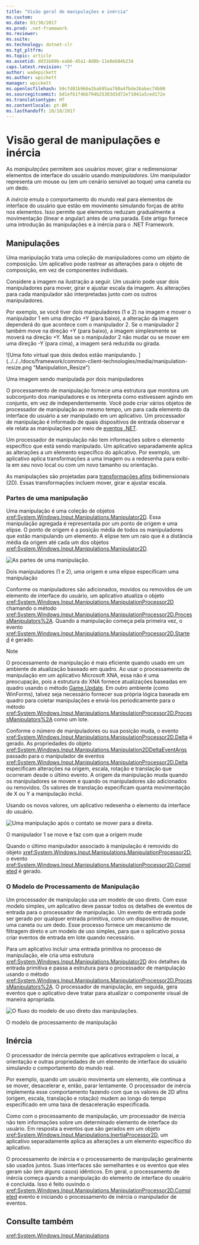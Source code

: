 ```yaml
---
title: "Visão geral de manipulações e inércia"
ms.custom: 
ms.date: 03/30/2017
ms.prod: .net-framework
ms.reviewer: 
ms.suite: 
ms.technology: dotnet-clr
ms.tgt_pltfrm: 
ms.topic: article
ms.assetid: dd31b89b-eab6-45a1-8d0b-11e0eb84b234
caps.latest.revision: "7"
author: wadepickett
ms.author: wpickett
manager: wpickett
ms.openlocfilehash: b9cfd81b966e2bab95aa780a4fbde26abec74b00
ms.sourcegitcommit: bd1ef61f4bb794b25383d3d72e71041a5ced172e
ms.translationtype: HT
ms.contentlocale: pt-BR
ms.lasthandoff: 10/18/2017
---
```

# <a name="manipulations-and-inertia-overview"></a>Visão geral de manipulações e inércia
As *manipulações* permitem aos usuários mover, girar e redimensionar elementos de interface do usuário usando *manipuladores*. Um manipulador representa um mouse ou (em um cenário sensível ao toque) uma caneta ou um dedo.  
  
 A *inércia* emula o comportamento do mundo real para elementos de interface do usuário que estão em movimento simulando forças de atrito nos elementos. Isso permite que elementos reduzam gradualmente a movimentação (linear e angular) antes de uma parada. Este artigo fornece uma introdução às manipulações e à inércia para o .NET Framework.  
  
## <a name="manipulations"></a>Manipulações  
 Uma manipulação trata uma coleção de manipuladores como um objeto de composição. Um aplicativo pode rastrear as alterações para o objeto de composição, em vez de componentes individuais.  
  
 Considere a imagem na ilustração a seguir. Um usuário pode usar dois manipuladores para mover, girar e ajustar escala da imagem. As alterações para cada manipulador são interpretadas junto com os outros manipuladores.  
  
 Por exemplo, se você tiver dois manipuladores (1 e 2) na imagem e mover o manipulador 1 em uma direção +Y (para baixo), a alteração da imagem dependerá do que acontece com o manipulador 2. Se o manipulador 2 também move na direção +Y (para baixo), a imagem simplesmente se moverá na direção +Y. Mas se o manipulador 2 não mudar ou se mover em uma direção -Y (para cima), a imagem será reduzida ou girada.  
  
 ![Uma foto virtual que dois dedos estão manipulando. ] (../../../docs/framework/common-client-technologies/media/manipulation-resize.png "Manipulation_Resize")  
  
 Uma imagem sendo manipulada por dois manipuladores  
  
 O processamento de manipulação fornece uma estrutura que monitora um subconjunto dos manipuladores e os interpreta como estivessem agindo em conjunto, em vez de independentemente. Você pode criar vários objetos de processador de manipulação ao mesmo tempo, um para cada elemento da interface do usuário a ser manipulado em um aplicativo. Um processador de manipulação é informado de quais dispositivos de entrada observar e ele relata as manipulações por meio de [eventos .NET](http://msdn.microsoft.com/library/17sde2xt.aspx).  
  
 Um processador de manipulação não tem informações sobre o elemento específico que está sendo manipulado. Um aplicativo separadamente aplica as alterações a um elemento específico do aplicativo. Por exemplo, um aplicativo aplica transformações a uma imagem ou a redesenha para exibi-la em seu novo local ou com um novo tamanho ou orientação.  
  
 As manipulações são projetadas para [transformações afins](http://msdn.microsoft.com/library/ms533810\(VS.85\).aspx) bidimensionais (2D). Essas transformações incluem mover, girar e ajustar escala.  
  
### <a name="parts-of-a-manipulation"></a>Partes de uma manipulação  
 Uma manipulação é uma coleção de objetos <xref:System.Windows.Input.Manipulations.Manipulator2D>. Essa manipulação agregada é representada por um ponto de origem e uma elipse. O ponto de origem é a posição média de todos os manipuladores que estão manipulando um elemento. A elipse tem um raio que é a distância média da origem até cada um dos objetos <xref:System.Windows.Input.Manipulations.Manipulator2D>.  
  
 ![As partes de uma manipulação.](../../../docs/framework/common-client-technologies/media/manipulation-definition.png "Manipulation_Definition")  
  
 Dois manipuladores (1 e 2), uma origem e uma elipse especificam uma manipulação  
  
 Conforme os manipuladores são adicionados, movidos ou removidos de um elemento de interface do usuário, um aplicativo atualiza o objeto <xref:System.Windows.Input.Manipulations.ManipulationProcessor2D> chamando o método <xref:System.Windows.Input.Manipulations.ManipulationProcessor2D.ProcessManipulators%2A>. Quando a manipulação começa pela primeira vez, o evento <xref:System.Windows.Input.Manipulations.ManipulationProcessor2D.Started> é gerado.  
  
> [!NOTE]
>  O processamento de manipulação é mais eficiente quando usado em um ambiente de atualização baseado em quadro. Ao usar o processamento de manipulação em um aplicativo Microsoft XNA, essa não é uma preocupação, pois a estrutura do XNA fornece atualizações baseadas em quadro usando o método [Game.Update](http://msdn.microsoft.com/library/microsoft.xna.framework.game.update.aspx). Em outro ambiente (como WinForms), talvez seja necessário fornecer sua própria lógica baseada em quadro para coletar manipulações e enviá-los periodicamente para o método <xref:System.Windows.Input.Manipulations.ManipulationProcessor2D.ProcessManipulators%2A> como um lote.  
  
 Conforme o número de manipuladores ou sua posição muda, o evento <xref:System.Windows.Input.Manipulations.ManipulationProcessor2D.Delta> é gerado. As propriedades do objeto <xref:System.Windows.Input.Manipulations.Manipulation2DDeltaEventArgs> passado para o manipulador de eventos <xref:System.Windows.Input.Manipulations.ManipulationProcessor2D.Delta> especificam alterações na origem, escala, rotação e translação que ocorreram desde o último evento. A origem da manipulação muda quando os manipuladores se movem e quando os manipuladores são adicionados ou removidos. Os valores de translação especificam quanta movimentação de X ou Y a manipulação inclui.  
  
 Usando os novos valores, um aplicativo redesenha o elemento da interface do usuário.  
  
 ![Uma manipulação após o contato se mover para a direita.](../../../docs/framework/common-client-technologies/media/manipulation-changed.png "Manipulation_Changed")  
  
 O manipulador 1 se move e faz com que a origem mude  
  
 Quando o último manipulador associado à manipulação é removido do objeto <xref:System.Windows.Input.Manipulations.ManipulationProcessor2D>, o evento <xref:System.Windows.Input.Manipulations.ManipulationProcessor2D.Completed> é gerado.  
  
### <a name="the-manipulation-processing-model"></a>O Modelo de Processamento de Manipulação  
 Um processador de manipulação usa um modelo de uso direto. Com esse modelo simples, um aplicativo deve passar todos os detalhes de eventos de entrada para o processador de manipulação. Um evento de entrada pode ser gerado por qualquer entrada primitiva, como um dispositivo de mouse, uma caneta ou um dedo. Esse processo fornece um mecanismo de filtragem direto e um modelo de uso simples, para que o aplicativo possa criar eventos de entrada em lote quando necessário.  
  
 Para um aplicativo incluir uma entrada primitiva no processo de manipulação, ele cria uma estrutura <xref:System.Windows.Input.Manipulations.Manipulator2D> dos detalhes da entrada primitiva e passa a estrutura para o processador de manipulação usando o método <xref:System.Windows.Input.Manipulations.ManipulationProcessor2D.ProcessManipulators%2A>. O processador de manipulação, em seguida, gera eventos que o aplicativo deve tratar para atualizar o componente visual de maneira apropriada.  
  
 ![O fluxo do modelo de uso direto das manipulações.](../../../docs/framework/common-client-technologies/media/manipulation-flow.png "Manipulation_Flow")  
  
 O modelo de processamento de manipulação  
  
## <a name="inertia"></a>Inércia  
 O processador de inércia permite que aplicativos extrapolem o local, a orientação e outras propriedades de um elemento de interface do usuário simulando o comportamento do mundo real.  
  
 Por exemplo, quando um usuário movimenta um elemento, ele continua a se mover, desacelerar e, então, parar lentamente. O processador de inércia implementa esse comportamento fazendo com que os valores de 2D afins (origem, escala, translação e rotação) mudem ao longo do tempo especificado em uma taxa de desaceleração especificada.  
  
 Como com o processamento de manipulação, um processador de inércia não tem informações sobre um determinado elemento de interface do usuário. Em resposta a eventos que são gerados em um objeto <xref:System.Windows.Input.Manipulations.InertiaProcessor2D>, um aplicativo separadamente aplica as alterações a um elemento específico do aplicativo.  
  
 O processamento de inércia e o processamento de manipulação geralmente são usados juntos. Suas interfaces são semelhantes e os eventos que eles geram são (em alguns casos) idênticos. Em geral, o processamento de inércia começa quando a manipulação do elemento de interface do usuário é concluída. Isso é feito ouvindo o <xref:System.Windows.Input.Manipulations.ManipulationProcessor2D.Completed> evento e iniciando o processamento de inércia o manipulador de eventos.  
  
## <a name="see-also"></a>Consulte também  
 <xref:System.Windows.Input.Manipulations>
